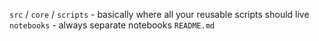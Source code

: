 `src` / `core` / `scripts` - basically where all your reusable scripts should live
`notebooks` - always separate notebooks
`README.md` 